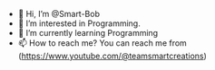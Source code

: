 - 👋 Hi, I’m @Smart-Bob
- 👀 I’m interested in Programming.
- 🌱 I’m currently learning Programming
- 📫 How to reach me? You can reach me from (https://www.youtube.com/@teamsmartcreations)

<!---
Smart-Bob/Smart-Bob is a ✨ special ✨ repository because its `README.md` (this file) appears on your GitHub profile.
You can click the Preview link to take a look at your changes.
--->
